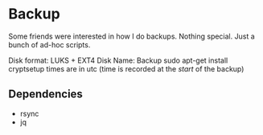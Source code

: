 # Backup

Some friends were interested in how I do backups. Nothing special. Just a bunch of ad-hoc scripts.

Disk format: LUKS + EXT4
Disk Name: Backup
sudo apt-get install cryptsetup
times are in utc (time is recorded at the *start* of the backup)

## Dependencies

- rsync
- jq
